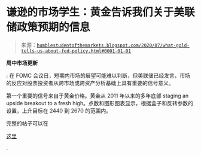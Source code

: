 <!--yml

category: 未分类

date: 2024-05-18 02:13:44

-->

# 谦逊的市场学生：黄金告诉我们关于美联储政策预期的信息

> 来源：[`humblestudentofthemarkets.blogspot.com/2020/07/what-gold-tells-us-about-fed-policy.html#0001-01-01`](https://humblestudentofthemarkets.blogspot.com/2020/07/what-gold-tells-us-about-fed-policy.html#0001-01-01)

**周中市场更新**

: 在 FOMC 会议日，短期内市场的展望可能难以判断，但美联储已经发言，市场的反应对股票投资者从跨市场或跨资产分析基础上具有重要的信号意义。

第一个重要的信号来自于黄金价格。黄金从 2011 年以来的多年底部 staging an upside breakout to a fresh high。点数和图形图表显示，根据盒子和反转参数的设置，上升目标在 2440 到 2670 的范围内。

完整的帖子可以在

[这里](https://humblestudentofthemarkets.com/2020/07/29/what-gold-tells-us-about-fed-policy-expectations/)

.
